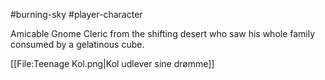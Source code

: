 #burning-sky #player-character

Amicable Gnome Cleric from the shifting desert who saw his whole family consumed by a gelatinous cube.

[[File:Teenage Kol.png|Kol udlever sine drømme]]
